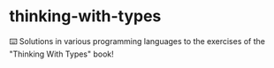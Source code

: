 # thinking-with-types
⌨️ Solutions in various programming languages to the exercises of the "Thinking With Types" book! 
